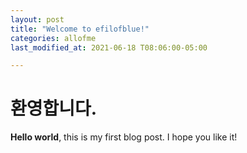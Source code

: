 ```yaml
--- 
layout: post 
title: "Welcome to efilofblue!" 
categories: allofme
last_modified_at: 2021-06-18 T08:06:00-05:00

--- 
```

# 환영합니다.
**Hello world**, this is my first blog post. 
I hope you like it! 
